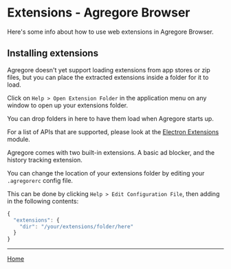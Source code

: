 # Extensions - Agregore Browser

Here's some info about how to use web extensions in Agregore Browser.

## Installing extensions

Agregore doesn't yet support loading extensions from app stores or zip files, but you can place the extracted extensions inside a folder for it to load.

Click on `Help > Open Extension Folder` in the application menu on any window to open up your extensions folder.

You can drop folders in here to have them load when Agregore starts up.

For a list of APIs that are supported, please look at the [Electron Extensions](https://github.com/sentialx/electron-extensions/issues/14) module.

Agregore comes with two built-in extensions. A basic ad blocker, and the history tracking extension.

You can change the location of your extensions folder by editing your `.agregorerc` config file.

This can be done by clicking `Help > Edit Configuration File`, then adding in the following contents:

```javascript
{
  "extensions": {
    "dir": "/your/extensions/folder/here"
  }
}
```

---

[Home](/)
